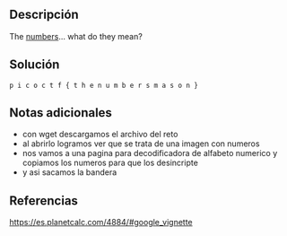 ## Descripción
The [numbers](https://jupiter.challenges.picoctf.org/static/f209a32253affb6f547a585649ba4fda/the_numbers.png)... what do they mean?
## Solución
```
p i c o c t f { t h e n u m b e r s m a s o n }
```
## Notas adicionales
+ con wget descargamos el archivo del reto
+ al abrirlo logramos ver que se trata de una imagen con numeros
+ nos vamos a una pagina para decodificadora de alfabeto numerico y copiamos los numeros para que los desincripte 
+ y asi sacamos la bandera

## Referencias
https://es.planetcalc.com/4884/#google_vignette